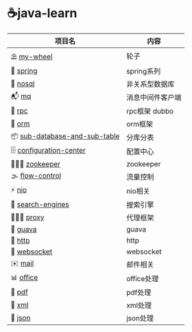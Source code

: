 # ☕️java-learn

项目名|内容
---|---
⛱ [my-wheel]       | 轮子
🌿 [spring]         | spring系列
🍋 [nosql]          | 非关系型数据库
📬 [mq]             | 消息中间件客户端
🍔 [rpc]            | rpc框架 dubbo
🎎 [orm]            | orm框架
📦 [sub-database-and-sub-table]     | 分库分表
🗄 [configuration-center] | 配置中心
👨🏼‍✈️ [zookeeper]     | zookeeper
🌫 [flow-control]   | 流量控制
⚡ [nio] | nio相关
🍳 [search-engines] | 搜索引擎
💁🏻‍♂️ [proxy]     | 代理框架
🍈 [guava]          | guava
📰 [http]           | http
🌈 [websocket]      | websocket 
✉️ [mail]        | 邮件相关
📊 [office]         | office处理
📝 [pdf]            | pdf处理
📃 [xml]            | xml处理
📜 [json]           | json处理

[rpc]: https://github.com/luolanmeet/java-learn/tree/master/dubbo
[guava]: https://github.com/luolanmeet/java-learn/tree/master/guava
[http]: https://github.com/luolanmeet/java-learn/tree/master/http
[mail]: https://github.com/luolanmeet/java-learn/tree/master/mail
[mq]: https://github.com/luolanmeet/java-learn/tree/master/mq
[my-wheel]: https://github.com/luolanmeet/java-learn/tree/master/my-wheel
[nosql]: https://github.com/luolanmeet/java-learn/tree/master/nosql
[office]: https://github.com/luolanmeet/java-learn/tree/master/office
[orm]: https://github.com/luolanmeet/java-learn/tree/master/orm
[pdf]: https://github.com/luolanmeet/java-learn/tree/master/pdf
[proxy]: https://github.com/luolanmeet/java-learn/tree/master/proxy
[search-engines]: https://github.com/luolanmeet/java-learn/tree/master/search-engines
[spring]: https://github.com/luolanmeet/java-learn/tree/master/spring
[websocket]: https://github.com/luolanmeet/java-learn/tree/master/websocket
[zookeeper]: https://github.com/luolanmeet/java-learn/tree/master/zookeeper
[configuration-center]: https://github.com/luolanmeet/java-learn/tree/master/configuration-center
[flow-control]: https://github.com/luolanmeet/java-learn/tree/master/flow-control
[sub-database-and-sub-table]: https://github.com/luolanmeet/java-learn/tree/master/sub-database-and-sub-table
[nio]: https://github.com/luolanmeet/java-learn/tree/master/nio
[json]: https://github.com/luolanmeet/java-learn/tree/master/json
[xml]: https://github.com/luolanmeet/java-learn/tree/master/xml